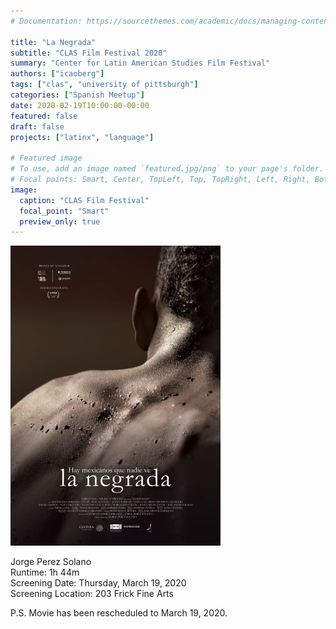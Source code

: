 ```yaml
---
# Documentation: https://sourcethemes.com/academic/docs/managing-content/

title: "La Negrada"
subtitle: "CLAS Film Festival 2020"
summary: "Center for Latin American Studies Film Festival"
authors: ["icaoberg"]
tags: ["clas", "university of pittsburgh"]
categories: ["Spanish Meetup"]
date: 2020-02-19T10:00:00-00:00
featured: false
draft: false
projects: ["latinx", "language"]

# Featured image
# To use, add an image named `featured.jpg/png` to your page's folder.
# Focal points: Smart, Center, TopLeft, Top, TopRight, Left, Right, BottomLeft, Bottom, BottomRight.
image:
  caption: "CLAS Film Festival"
  focal_point: "Smart"
  preview_only: true
---
```


[![Film](./featured.jpg)](https://www.ucis.pitt.edu/clas/cinema?fbclid=IwAR2CjMEJ-dcJQDGH0PJbNSOyQ4nVjNI1YycATElvYOFhHU1-T5-1M32PmLU)
<p>Jorge Perez Solano<br>
Runtime: 1h 44m<br>
Screening Date: Thursday, March 19, 2020<br>
Screening Location: 203 Frick Fine Arts<br></p>

P.S. Movie has been rescheduled to March 19, 2020.
